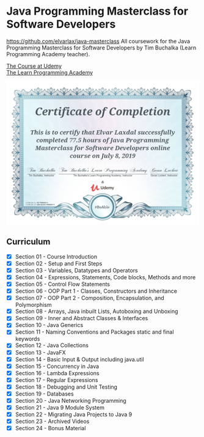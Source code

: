 # Java Programming Masterclass for Software Developers
https://github.com/elvarlax/java-masterclass
All coursework for the Java Programming Masterclass for Software Developers by Tim Buchalka (Learn Programming Academy teacher).

[The Course at Udemy](https://www.udemy.com/java-the-complete-java-developer-course)   
[The Learn Programming Academy](http://learnprogramming.academy)

![Certificate](certificate.jpg)

## Curriculum

- [x] Section 01 - Course Introduction
- [x] Section 02 - Setup and First Steps
- [x] Section 03 - Variables, Datatypes and Operators
- [x] Section 04 - Expressions, Statements, Code blocks, Methods and more
- [x] Section 05 - Control Flow Statements
- [x] Section 06 - OOP Part 1 - Classes, Constructors and Inheritance
- [x] Section 07 - OOP Part 2 - Composition, Encapsulation, and Polymorphism
- [x] Section 08 - Arrays, Java inbuilt Lists, Autoboxing and Unboxing
- [x] Section 09 - Inner and Abstract Classes & Interfaces
- [x] Section 10 - Java Generics
- [x] Section 11 - Naming Conventions and Packages static and final keywords
- [x] Section 12 - Java Collections
- [x] Section 13 - JavaFX
- [x] Section 14 - Basic Input & Output including java.util
- [x] Section 15 - Concurrency in Java
- [x] Section 16 - Lambda Expressions
- [x] Section 17 - Regular Expressions
- [x] Section 18 - Debugging and Unit Testing
- [x] Section 19 - Databases
- [x] Section 20 - Java Networking Programming
- [x] Section 21 - Java 9 Module System
- [x] Section 22 - Migrating Java Projects to Java 9
- [x] Section 23 - Archived Videos
- [x] Section 24 - Bonus Material
